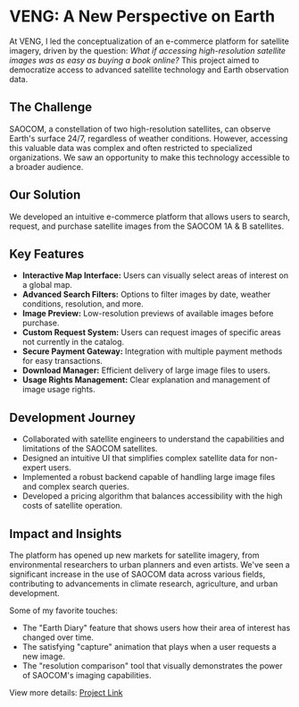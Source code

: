 # VENG: A New Perspective on Earth

At VENG, I led the conceptualization of an e-commerce platform for satellite imagery, driven by the question: *What if accessing high-resolution satellite images was as easy as buying a book online?* This project aimed to democratize access to advanced satellite technology and Earth observation data.

## The Challenge

SAOCOM, a constellation of two high-resolution satellites, can observe Earth's surface 24/7, regardless of weather conditions. However, accessing this valuable data was complex and often restricted to specialized organizations. We saw an opportunity to make this technology accessible to a broader audience.

## Our Solution

We developed an intuitive e-commerce platform that allows users to search, request, and purchase satellite images from the SAOCOM 1A & B satellites.

## Key Features

- **Interactive Map Interface:** Users can visually select areas of interest on a global map.
- **Advanced Search Filters:** Options to filter images by date, weather conditions, resolution, and more.
- **Image Preview:** Low-resolution previews of available images before purchase.
- **Custom Request System:** Users can request images of specific areas not currently in the catalog.
- **Secure Payment Gateway:** Integration with multiple payment methods for easy transactions.
- **Download Manager:** Efficient delivery of large image files to users.
- **Usage Rights Management:** Clear explanation and management of image usage rights.

## Development Journey

- Collaborated with satellite engineers to understand the capabilities and limitations of the SAOCOM satellites.
- Designed an intuitive UI that simplifies complex satellite data for non-expert users.
- Implemented a robust backend capable of handling large image files and complex search queries.
- Developed a pricing algorithm that balances accessibility with the high costs of satellite operation.

## Impact and Insights

The platform has opened up new markets for satellite imagery, from environmental researchers to urban planners and even artists. We've seen a significant increase in the use of SAOCOM data across various fields, contributing to advancements in climate research, agriculture, and urban development.

Some of my favorite touches:
- The "Earth Diary" feature that shows users how their area of interest has changed over time.
- The satisfying "capture" animation that plays when a user requests a new image.
- The "resolution comparison" tool that visually demonstrates the power of SAOCOM's imaging capabilities.

View more details: [Project Link](https://www.lavoz.com.ar/negocios/con-una-pata-en-cordoba-una-empresa-creo-un-mercado-para-imagenes-de-satelites-argentinos)
